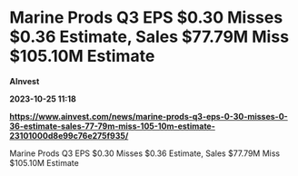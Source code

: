 # Marine Prods Q3 EPS $0.30 Misses $0.36 Estimate, Sales $77.79M Miss $105.10M Estimate
**AInvest**

**2023-10-25 11:18**

**https://www.ainvest.com/news/marine-prods-q3-eps-0-30-misses-0-36-estimate-sales-77-79m-miss-105-10m-estimate-23101000d8e99c76e275f935/**

Marine Prods Q3 EPS $0.30 Misses $0.36 Estimate, Sales $77.79M Miss $105.10M Estimate